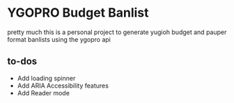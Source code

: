# YGOPRO Budget Banlist

pretty much this is a personal project to generate yugioh budget and pauper format banlists using the ygopro api

## to-dos

- Add loading spinner
- Add ARIA Accessibility features
- Add Reader mode 